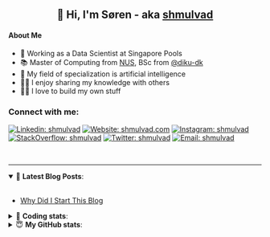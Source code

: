<h2 align="center">
	👋 Hi, I'm Søren - aka <a href="https://shmulvad.com">shmulvad</a>
</h2>

#### About Me
- 🤖 Working as a Data Scientist at Singapore Pools
- 📚 Master of Computing from [NUS], BSc from [@diku-dk]
- 🧠 My field of specialization is artificial intelligence
- 👨‍🏫 I enjoy sharing my knowledge with others
- 👨‍💻 I love to build my own stuff

### Connect with me:

[![Linkedin: shmulvad](https://img.shields.io/badge/shmulvad-blue?style=flat&logo=Linkedin&logoColor=white)][linkedin]
[![Website: shmulvad.com](https://img.shields.io/badge/shmulvad.com-47CCCC?&style=flat&logo=Google-Chrome&logoColor=white)][website]
[![Instagram: shmulvad](https://img.shields.io/badge/-@shmulvad-purple?style=flat&logo=Instagram&logoColor=white)][instagram]
[![StackOverflow: shmulvad](https://img.shields.io/badge/shmulvad-FE7A16?style=flat&logo=stack-overflow&logoColor=white)][stackOverflow]
[![Twitter: shmulvad](https://img.shields.io/badge/@shmulvad-1ca0f1?style=flat&logo=twitter&logoColor=white)][twitter]
[![Email: shmulvad](https://img.shields.io/badge/shmulvad-D14836?style=flat&logo=gmail&logoColor=white)][mail]

<br />

---

<details open>
 <summary>📕 <b>Latest Blog Posts</b>: </summary>

<br>

<!-- BLOG-POST-LIST:START -->
- [Why Did I Start This Blog](https://shmulvad.com/blog/why-did-start-this-blog)
<!-- BLOG-POST-LIST:END -->

</details>

<!-- --- -->

<details>
 <summary>🤖 <b>Coding stats</b>: </summary>

<br>

NOTE: Doesn't track coding at work or work done in environments such as Jupyter Notebooks.

<!--START_SECTION:waka-->
![Code Time](http://img.shields.io/badge/Code%20Time-1%2C617%20hrs%2024%20mins-blue)

**I'm a Night 🦉** 

```text
🌞 Morning    63 commits     ██░░░░░░░░░░░░░░░░░░░░░░░   8.82% 
🌆 Daytime    216 commits    ███████░░░░░░░░░░░░░░░░░░   30.25% 
🌃 Evening    274 commits    █████████░░░░░░░░░░░░░░░░   38.38% 
🌙 Night      161 commits    █████░░░░░░░░░░░░░░░░░░░░   22.55%

```


📊 **This Week I Spent My Time On** 

```text
💬 Programming Languages: 
Python                   7 hrs 22 mins       █████████████░░░░░░░░░░░░   55.36% 
JavaScript               3 hrs 27 mins       ██████░░░░░░░░░░░░░░░░░░░   25.92% 
HTML                     1 hr 29 mins        ██░░░░░░░░░░░░░░░░░░░░░░░   11.23% 
Other                    48 mins             █░░░░░░░░░░░░░░░░░░░░░░░░   6.04% 
Text                     9 mins              ░░░░░░░░░░░░░░░░░░░░░░░░░   1.25%

🔥 Editors: 
VS Code                  12 hrs 34 mins      ███████████████████████░░   94.5% 
Zsh                      43 mins             █░░░░░░░░░░░░░░░░░░░░░░░░   5.5%

🐱‍💻 Projects: 
overvaagning-admin       9 hrs 33 mins       ██████████████████░░░░░░░   71.8% 
hit-locator              3 hrs 42 mins       ███████░░░░░░░░░░░░░░░░░░   27.84% 
overvaagning-sender      2 mins              ░░░░░░░░░░░░░░░░░░░░░░░░░   0.36%

```


 Last Updated on 17/11/2022 18:47:13 UTC
<!--END_SECTION:waka-->

</details>

<!-- --- -->

<details>
 <summary>😇 <b>My GitHub stats</b>: </summary>

<br>

<img align="left" alt="shmulvad's Github Stats" src="https://github-readme-stats.vercel.app/api?username=shmulvad&show_icons=true&hide_border=true" />

</details>



[website]: https://shmulvad.com
[twitter]: https://twitter.com/shmulvad
[linkedin]: https://linkedin.com/in/shmulvad
[instagram]: https://instagram.com/shmulvad
[stackOverflow]: https://stackoverflow.com/users/9248793/shmulvad
[mail]: mailto:shmulvad@gmail.com
[@diku-dk]: https://github.com/diku-dk
[github]: https://github.com/shmulvad
[NUS]: https://www.nus.edu.sg